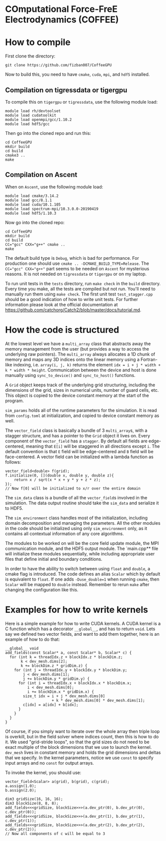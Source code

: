 COmputational Force-FreE Electrodynamics (COFFEE)
======

# How to compile

First clone the directory:

    git clone https://github.com/fizban007/CoffeeGPU
    
Now to build this, you need to have `cmake`, `cuda`, `mpi`, and `hdf5` installed. 

## Compilation on tigressdata or tigergpu

To compile this on `tigergpu` or `tigressdata`, use the following module load:

    module load rh/devtoolset
    module load cudatoolkit
    module load openmpi/gcc/1.10.2
    module load hdf5/gcc
    
Then go into the cloned repo and run this:

    cd CoffeeGPU
    mkdir build
    cd build
    cmake3 ..
    make

## Compilation on Ascent
    
When on `Ascent`, use the following module load:

    module load cmake/3.14.2
    module load gcc/8.1.1
    module load cuda/10.1.105
    module load spectrum-mpi/10.3.0.0-20190419
    module load hdf5/1.10.3
    
Now go into the cloned repo:

    cd CoffeeGPU
    mkdir build
    cd build
    CC="gcc" CXX="g++" cmake ..
    make
    
The default build type is `Debug`, which is bad for performance. For production
one should use `cmake .. -DCMAKE_BUILD_TYPE=Release`. The `CC="gcc" CXX="g++"`
part seems to be needed on `Ascent` for mysterious reasons. It is not needed on
`tigressdata` or `tigergpu` or on my laptop.

To run unit tests in the `tests` directory, run `make check` in the `build`
directory. Every time you make, all the tests are compiled but not run. You'll
need to manually run them using `make check`. The first unit test
`test_stagger.cpp` should be a good indication of how to write unit tests. For
further information please look at the official documentation at
<https://github.com/catchorg/Catch2/blob/master/docs/tutorial.md>.
   
# How the code is structured

At the lowest level we have a `multi_array` class that abstracts away the memory
management from the user (but provides a way to access the underlying raw
pointers). The `multi_array` always allocates a 1D chunk of memory and maps any
3D indices onto the linear memory using a Fortran-like indexing, i.e. `array(i,
j, k)` returns the element `idx = i + j * width + k * width * height`.
Communication between the device and host is done manually using
`sync_to_device()` and `sync_to_host()` functions.

A `Grid` object keeps track of the underlying grid structuring, including the
dimensions of the grid, sizes in numerical units, number of guard cells, etc.
This object is copied to the device constant memory at the start of the program.

`sim_params` holds all of the runtime parameters for the simulation. It is read
from `config.toml` at initialization, and copied to device constant memory as
well.

The `vector_field` class is basically a bundle of 3 `multi_array`s, with a
stagger structure, and has a pointer to the `Grid` object it lives on. Every
component of the `vector_field` has a `stagger`. By default all fields are
edge-centered, meaning that `E[i]` will be staggered in all directions except
`i`. The default convention is that `E` field will be edge-centered and `B`
field will be face-centered. A vector field can be initialized with a lambda
function as follows:

``` cuda
vector_field<double> f(grid);
f.initialize(0, [](double x, double y, double z){
    return x / sqrt(x * x + y * y + z * z);
});
// Now f[0] will be initialized to x/r over the entire domain
```


The `sim_data` class is a bundle of all the `vector_field`s involved in the
simulation. The data output routine should take the `sim_data` and serialize it
to HDF5.

The `sim_environment` class handles most of the initialization, including domain
decomposition and managing the parameters. All the other modules in the code
should be initialized using only `sim_environment` only, as it contains all
contextual information of any core algorithms.

The modules to be worked on will be the core field update module, the MPI
communication module, and the HDF5 output module. The `main.cpp** file will
initialize these modules sequentially, while including appropriate user files
that define initial and boundary conditions.

In order to have the ability to switch between using `float` and `double`, a
cmake flag is introduced. The code defines an alias `Scalar` which by default is
equivalent to `float`. If one adds `-Duse_double=1` when running `cmake`, then
`Scalar` will be mapped to `double` instead. Remember to rerun `make` after
changing the configuration like this.

# Examples for how to write kernels

Here is a simple example for how to write CUDA kernels. A CUDA kernel is a C
function which has a decorator `__global__`, and has to return `void`. Lets say
we defined two vector fields, and want to add them together, here is an example
of how to do that:

``` cuda
__global__ void
add_fields(const Scalar* a, const Scalar* b, Scalar* c) {
  for (int k = threadIdx.z + blockIdx.z * blockDim.z;
       k < dev_mesh.dims[2];
       k += blockDim.z * gridDim.z) {
    for (int j = threadIdx.y + blockIdx.y * blockDim.y;
        j < dev_mesh.dims[1];
        j += blockDim.y * gridDim.y) {
      for (int i = threadIdx.x + blockIdx.x * blockDim.x;
          i < dev_mesh.dims[0];
          i += blockDim.x * gridDim.x) {
        size_t idx = i + j * dev_mesh.dims[0]
                     + k * dev_mesh.dims[0] * dev_mesh.dims[1];
        c[idx] = a[idx] + b[idx];
      }
    }
  }
}
```

Of course, if you simply want to iterate over the whole array then triple loop
is overkill, but in the field solver where indices count, then this is how to do
it. We used "grid-stride loops", so that the grid sizes do not need to be exact
multiple of the block dimensions that we use to launch the kernel. `dev_mesh`
lives in constant memory and holds the grid dimensions and deltas that we
specify. In the kernel parameters, notice we use `const` to specify input arrays
and no `const` for output arrays.

To invoke the kernel, you should use:
``` cuda
vector_field<Scalar> a(grid), b(grid), c(grid);
a.assign(1.0);
b.assign(2.0);

dim3 gridSize(16, 16, 16);
dim3 blockSize(8, 8, 8);
add_fields<<<gridSize, blockSize>>>(a.dev_ptr(0), b.dev_ptr(0), c.dev_ptr(0));
add_fields<<<gridSize, blockSize>>>(a.dev_ptr(1), b.dev_ptr(1), c.dev_ptr(1));
add_fields<<<gridSize, blockSize>>>(a.dev_ptr(2), b.dev_ptr(2), c.dev_ptr(2));
// Now all components of c will be equal to 3
```
